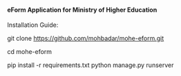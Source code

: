 #### eForm Application for Ministry of Higher Education

Installation Guide:

git clone https://github.com/mohbadar/mohe-eform.git

cd mohe-eform

pip install -r requirements.txt
python manage.py runserver

